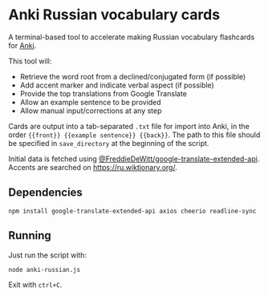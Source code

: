 # Anki Russian vocabulary cards
A terminal-based tool to accelerate making Russian vocabulary flashcards for [Anki](https://apps.ankiweb.net/).

This tool will:
* Retrieve the word root from a declined/conjugated form (if possible)
* Add accent marker and indicate verbal aspect (if possible)
* Provide the top translations from Google Translate
* Allow an example sentence to be provided
* Allow manual input/corrections at any step

Cards are output into a tab-separated `.txt` file for import into Anki, in the order `{{front}} {{example sentence}} {{back}}`. The path to this file should be specified in `save_directory` at the beginning of the script.

Initial data is fetched using [@FreddieDeWitt/google-translate-extended-api](https://github.com/FreddieDeWitt/google-translate-extended-api). Accents are searched on https://ru.wiktionary.org/.

## Dependencies
```
npm install google-translate-extended-api axios cheerio readline-sync
```

## Running
Just run the script with:
```
node anki-russian.js
```
Exit with `ctrl+C`.
